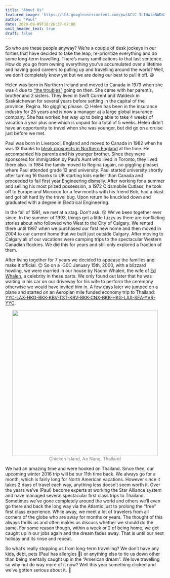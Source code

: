```yaml
---
title: "About Us"
featured_image: 'https://lh3.googleusercontent.com/pw/ACtC-3cIHwloNWDNzbmrs9zjP1IMY3dTwjcBK-nlazzyG-p55SgqrripkjmG0pqahMbGWXvX5KPVMDlCCaCsoLqzrcEuTBqehgwAtH_YrjvLwlIojUtyiTjYeog5Q_eyaQphKJ3BE9V7zRR1NnDDvWTEdrbErg=w1920-h670-no'
author: "Paul"
date: 2020-09-09T18:26:37-07:00
omit_header_text: true
draft: false
---
```


So who are these people anyway?  We’re a couple of desk jockeys in our forties that have decided to take the leap, re-prioritize everything and do some long-term travelling.  There’s many ramifications to that last sentence.  How do you go from owning everything you’ve accumulated over a lifetime and having good careers to pulling up and travelling around the world?  Well, we don’t completely know yet but we are doing our best to pull it off. 😃

Helen was born in Northern Ireland and moved to Canada in 1973 when she was 4 due to [“the troubles”](https://en.wikipedia.org/wiki/The_Troubles) going on then.  She came with her parent’s, brother and 2 sisters.  They lived in Swift Current and Waldeck in Saskatchewan for several years before settling in the capital of the province, Regina.  No giggling please.  😉  Helen has been in the insurance industry for 25 years and is now a manager at a large global insurance company.  She has worked her way up to being able to take 4 weeks of vacation a year plus one which is unpaid for a total of 5 weeks.  Helen didn’t have an opportunity to travel when she was younger, but did go on a cruise just before we met.

Paul was born in Liverpool, England and moved to Canada in 1982 when he was 13 thanks to [bleak prospects in Northern England](https://en.wikipedia.org/wiki/Early_1980s_recession#Recession_in_the_United_Kingdom) at the time.  He accompanied his parents and his younger brother.  Since they were sponsored for immigration by Paul’s Aunt who lived in Toronto, they lived there also.  In 1984 the family moved to Regina (again, no giggling please) where Paul attended grade 12 and university.  Paul started university shortly after turning 16 thanks to UK starting kids earlier than Canada and proceeded to fail first year Engineering dismally.  After working for a summer and selling his most prized possession, a 1972 Oldsmobile Cutlass, he took off to Europe and Morocco for a few months with his friend Bob, had a blast and got bit hard by the travel bug.  Upon return he knuckled down and graduated with a degree in Electrical Engineering.

In the fall of 1991, we met at a stag.  Don’t ask.  😲 We’ve been together ever since.  In the summer of 1993, things get a little fuzzy as there are conflicting stories about who followed who West to the City of Calgary.  We rented there until 1997 when we purchased our first new home and then moved in 2004 to our current home that we built just outside Calgary.  After moving to Calgary all of our vacations were camping trips to the spectacular Western Canadian Rockies.  We did this for years and still only explored a fraction of them.

After living together for 7 years we decided to appease the families and make it official. 😉 So on a -30C January 15th, 2000, with a blizzard howling, we were married in our house by Naomi Whalen, the wife of [Ed Whalen](https://en.wikipedia.org/wiki/Ed_Whalen_(broadcaster)), a celebrity in these parts.  We only found out later that he was waiting in his car on our driveway for his wife to perform the ceremony otherwise we would have invited him in. A few days later we jumped on a plane and started on an Aeroplan mile funded economy trip to Thailand: [YYC-LAX-HKG-BKK-KBV-TST-KBV-BKK-CNX-BKK-HKG-LAX-SEA-YVR-YYC](http://www.gcmap.com/mapui?P=YYC-LAX-HKG-BKK-KBV-TST-KBV-BKK-CNX-BKK-HKG-LAX-SEA-YVR-YYC).

<div style="text-align: center">
  <a style="display:inline-block;text-decoration:none;color: grey;" href="https://photos.google.com/share/AF1QipNzXM2ejuel-cP83GpoUxFt9iC4bXV1U2VTzFt7yNrz603xIJ6qkUjeAFAOt1-G6w/photo/AF1QipNSyDgyti201UzGErDbj1qItlTKYNm1pbGMM782?key=NGhOVGJJZUVpYmVFM08wZTZzeGpMQktHYWxWX0V3" target="_blank"><img src="https://lh3.googleusercontent.com/pw/ACtC-3e9q1j81_vCaUN98iZwENbYaI3hX5sKMLE7hAoSFl-xjF5eXB8s2Yt43nNgzkIFT4azqNyTRC4Lr8KVz-DumLcZHKwU7X8dep7F2byo7TpoqjyV0DhV5kUb9n4_yFVFTm7bvusPcWh6ySSnbAleEPzdyQ=w1423-h943-no" width="460" /><div>Chicken Island, Ao Nang, Thailand</div></a>
</div>

We had an amazing time and were hooked on Thailand.  Since then, our upcoming winter 2016 trip will be our 11th time back.  We always go for a month, which is fairly long for North American vacations.  However since it takes 2 days of travel each way, anything less doesn’t seem worth it.  Over the years we’ve (Paul)  become experts at working the Star Alliance system and have managed several spectacular first class trips to Thailand.  Sometimes we’ve gone completely around the world and others we’ll even go there and back the long way via the Atlantic just to prolong the “free” first class experience.  While away, we meet a lot of travelers from all corners of the globe who are away for months or years.  The thought of this always thrills us and often makes us discuss whether we should do the same.  For some reason though, within a week or 2 of being home, we get caught up in our jobs again and the dream fades away.  That is until our next holiday and its rinse and repeat.

So what’s really stopping us from long-term travelling?  We don’t have any kids, debt, pets (Paul has allergies 🙁) or anything else to tie us down other than being mentally caught up in the “American dream”.  We love travelling so why not do way more of it now?  Well this year something clicked and we’ve gotten serious about it. 🙂